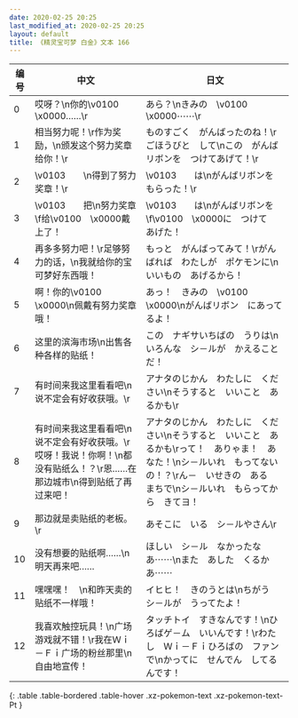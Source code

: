 ```yaml
---
date: 2020-02-25 20:25
last_modified_at: 2020-02-25 20:25
layout: default
title: 《精灵宝可梦 白金》文本 166
---
```

| 编号 | 中文 | 日文 |
| ---- | ---- | ---- |
| 0 | 哎呀？\n你的\v0100　\x0000……\r | あら？\nきみの　\v0100　\x0000⋯⋯\r |
| 1 | 相当努力呢！\r作为奖励，\n颁发这个努力奖章给你！\r | ものすごく　がんばったのね！\rごほうびと　して\nこの　がんばリボンを　つけてあげて！\r |
| 2 | \v0103　　\n得到了努力奖章！\r | \v0103　　は\nがんばリボンを　もらった！\r |
| 3 | \v0103　　把\n努力奖章\f给\v0100　\x0000戴上了！ | \v0103　　は\nがんばリボンを\f\v0100　\x0000に　つけて　あげた！ |
| 4 | 再多多努力吧！\r足够努力的话，\n我就给你的宝可梦好东西哦！ | もっと　がんばってみて！\rがんばれば　わたしが　ポケモンに\nいいもの　あげるから！ |
| 5 | 啊！你的\v0100　\x0000\n佩戴有努力奖章哦！ | あっ！　きみの　\v0100　\x0000\nがんばリボン　にあってるよ！ |
| 6 | 这里的滨海市场\n出售各种各样的贴纸！ | この　ナギサいちばの　うりは\nいろんな　シ－ルが　かえることだ！ |
| 7 | 有时间来我这里看看吧\n说不定会有好收获哦。\r | アナタのじかん　わたしに　ください\nそうすると　いいこと　あるかも\r |
| 8 | 有时间来我这里看看吧\n说不定会有好收获哦。\r哎呀！我说！你啊！\n都没有贴纸么！？\r恩……在那边城市\n得到贴纸了再过来吧！ | アナタのじかん　わたしに　ください\nそうすると　いいこと　あるかも\rって！　ありゃま！　あなた！\nシ－ルいれ　もってないの！？\rん－　いせきの　ある　まちで\nシ－ルいれ　もらってから　きてヨ！ |
| 9 | 那边就是卖贴纸的老板。\r | あそこに　いる　シ－ルやさん\r |
| 10 | 没有想要的贴纸啊……\n明天再来吧…… | ほしい　シ－ル　なかったなあ⋯⋯\nまた　あした　くるかあ⋯⋯ |
| 11 | 嘿嘿嘿！　\n和昨天卖的贴纸不一样哦！ | イヒヒ！　きのうとは\nちがう　シ－ルが　うってたよ！ |
| 12 | 我喜欢触控玩具！\n广场游戏就不错！\r我在Ｗｉ－Ｆｉ广场的粉丝那里\n自由地宣传！ | タッチトイ　すきなんです！\nひろばゲ－ム　いいんです！\rわたし　Ｗｉ－Ｆｉひろばの　ファンで\nかってに　せんでん　してるんです！ |
{: .table .table-bordered .table-hover .xz-pokemon-text .xz-pokemon-text-Pt }